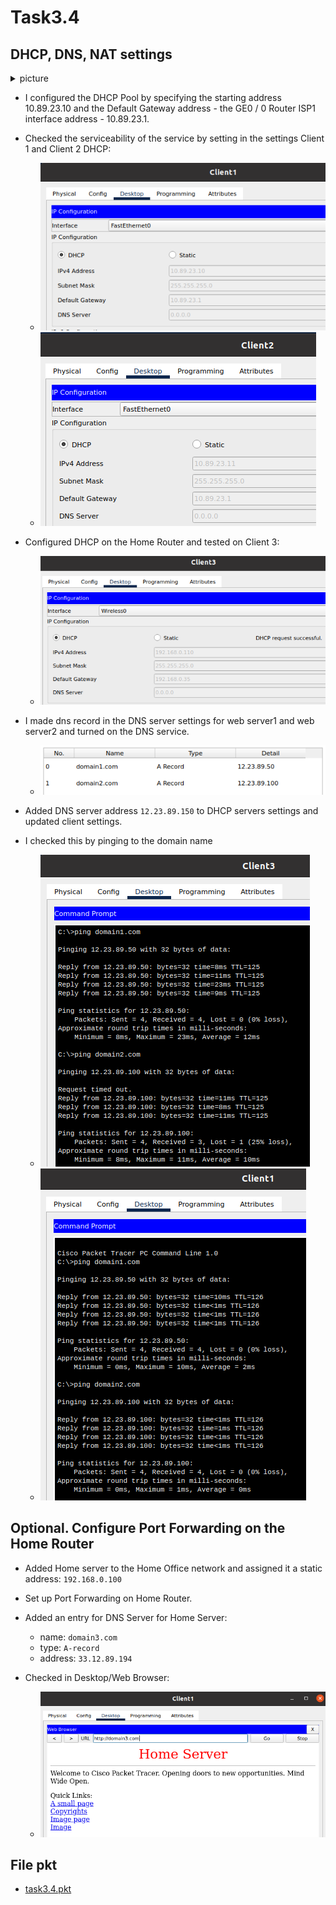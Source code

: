 # Task3.4

## DHCP, DNS, NAT settings

<details>
  <summary>picture</summary>

  ![3.4](assets/3.4.png)

</details>

- I configured the DHCP Pool by specifying the starting address 10.89.23.10 and the Default Gateway address - the GE0 / 0 Router ISP1 interface address - 10.89.23.1.

- Checked the serviceability of the service by setting in the settings Client 1 and Client 2 DHCP:
  - ![dhcp](assets/3.4.3.dhcp1.png)
  - ![dhcp](assets/3.4.3.dhcp2.png)

- Configured DHCP on the Home Router and tested on Client 3:
  - ![dhcp](assets/3.4.4.dhcp3.png)

- I made dns record in the DNS server settings for web server1 and web server2 and turned on the DNS service.
  - ![dns](assets/3.4.6.dnsrecord.png)

- Added DNS server address `12.23.89.150` to DHCP servers settings and updated client settings.
- I checked this by pinging to the domain name
  - ![ping](assets/3.4.8.ping1.png)
  - ![ping](assets/3.4.8.ping2.png)

## Optional. Configure Port Forwarding on the Home Router

- Added Home server to the Home Office network and assigned it a static address: `192.168.0.100`

- Set up Port Forwarding on Home Router.

- Added an entry for DNS Server for Home Server:
  - name: `domain3.com`
  - type: `A-record`
  - address: `33.12.89.194`

- Checked in Desktop/Web Browser:
  - ![homeserv](assets/3.4.13.homeserv.png)

## File pkt

- [task3.4.pkt](task3.4.pkt)
